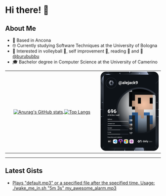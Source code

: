 # Hi there! 👋

## About Me

- 🏡 Based in Ancona
- 🤓 Currently studying Software Techniques at the University of Bologna
- 🌱 Interested in volleyball 🏐, self improvement 🧘, reading 📖 and 👩 [@burububbu](https://github.com/burububbu)
- 🎓 Bachelor degree in Computer Science at the University of Camerino


<table width="100%">
  <tr>
    <td valign="center" align="center" width="60%">
  <a href="https://github.com/anuraghazra/github-readme-stats" target="_blank">
    <img align="center" src="https://github-readme-stats.vercel.app/api?username=alejack9&count_private=true&show_icons=true&hide_border=true&theme=great-gatsby&border_radius=10" alt="Anurag's GitHub stats" width="425" />
  </a>
  <a href="https://github.com/anuraghazra/github-readme-stats" target="_blank">
    <img align="center" src="https://github-readme-stats.vercel.app/api/top-langs/?username=alejack9&layout=compact&hide_border=true&theme=great-gatsby&border_radius=10" alt="Top Langs" width="425" />
  </a>
    </td>
    <td valign="center" align="center">
<a href="https://app.daily.dev/alejack9" target="_blank"><img src="https://raw.githubusercontent.com/alejack9/alejack9/main/devcard.svg" width="275" alt="Alessandro's Dev Card"/></a>
    </td>
  </tr>
</table>

---

## Latest Gists

<!-- GIST-LIST:START -->
- [Plays &quot;default.mp3&quot; or a specified file after the specified time. Usage: ./wake_me_in.sh &quot;5m 3s&quot; my_awesome_alarm.mp3](https://gist.github.com/alejack9/fd0857117e35933183851794bd003f5b)
<!-- GIST-LIST:END -->

